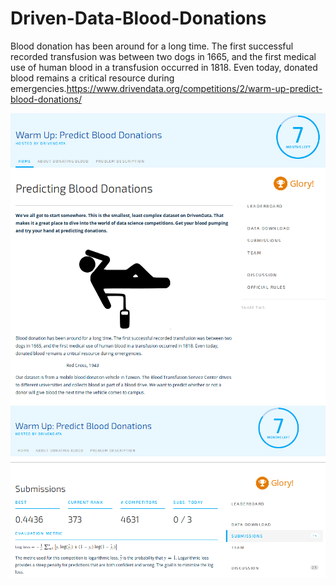# Driven-Data-Blood-Donations
Blood donation has been around for a long time. The first successful recorded transfusion was between two dogs in 1665, and the first medical use of human blood in a transfusion occurred in 1818. Even today, donated blood remains a critical resource during emergencies.https://www.drivendata.org/competitions/2/warm-up-predict-blood-donations/

![alt text](https://github.com/AlexandreGazagnes/Driven-Data-Blood-Donations/blob/dev/intro.png "Logo Title Text 1")
![alt text](https://github.com/AlexandreGazagnes/Driven-Data-Blood-Donations/blob/dev/head.png "Logo Title Text 1")



